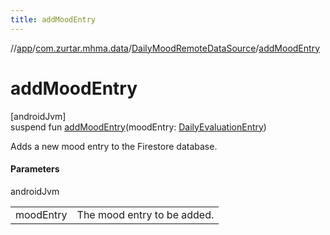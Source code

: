 ```yaml
---
title: addMoodEntry
---
```

//[app](../../../index.html)/[com.zurtar.mhma.data](../index.html)/[DailyMoodRemoteDataSource](index.html)/[addMoodEntry](add-mood-entry.html)



# addMoodEntry



[androidJvm]\
suspend fun [addMoodEntry](add-mood-entry.html)(moodEntry: [DailyEvaluationEntry](../-daily-evaluation-entry/index.html))



Adds a new mood entry to the Firestore database.



#### Parameters


androidJvm

| | |
|---|---|
| moodEntry | The mood entry to be added. |



